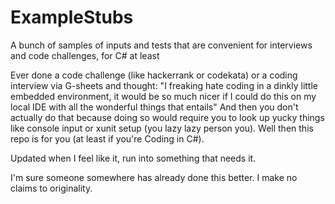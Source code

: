 # ExampleStubs
A bunch of samples of inputs and tests that are convenient for interviews and code challenges, for C# at least

Ever done a code challenge (like hackerrank or codekata) or a coding interview via G-sheets and thought:
"I freaking hate coding in a dinkly little embedded environment, it would be so much nicer if I could do this on my local IDE with all the wonderful things that entails"
And then you don't actually do that because doing so would require you to look up yucky things like console input or xunit setup (you lazy lazy person you).
Well then this repo is for you (at least if you're Coding in C#).

Updated when I feel like it, run into something that needs it.

I'm sure someone somewhere has already done this better. I make no claims to originality.
